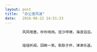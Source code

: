 ```yaml
---
layout: post
title:  "办公室风波"
date:   2016-06-22 14:51:23
---
```

			风风喧嚣，吵吵闹闹。狂沙呼啸，海浪滔滔。


			瑶瑶听闻，回眸一笑。耿耿于怀，津津乐道。